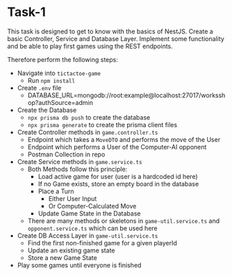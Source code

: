# Task-1

This task is designed to get to know with the basics of NestJS. Create a basic Controller, Service and Database Layer. Implement some functionality and be able to play first games using the REST endpoints.

Therefore perform the following steps:

- Navigate into `tictactoe-game`
    - Run `npm install`
- Create `.env` file
    - DATABASE_URL=mongodb://root:example@localhost:27017/worksshop?authSource=admin
- Create the Database
    - `npx prisma db push`  to create the database
    - `npx prisma generate`  to create the prisma client files
- Create Controller methods in `game.controller.ts`
    - Endpoint which takes a `MoveDTO`  and performs the move of the User
    - Endpoint which performs a User of the Computer-AI opponent
    - Postman Collection in repo
- Create Service methods in `game.service.ts`
    - Both Methods follow this principle:
        - Load active game for user (user is a hardcoded id here)
        - If no Game exists, store an empty board in the database
        - Place a Turn
            - Either User Input
            - Or Computer-Calculated Move
        - Update Game State in the Database
    - There are many methods or skeletons in `game-util.service.ts` and `opponent.service.ts` which can be used here
- Create DB Access Layer in `game-util.service.ts`
    - Find the first non-finished game for a given playerId
    - Update an existing game state
    - Store a new Game State
- Play some games until everyone is finished
